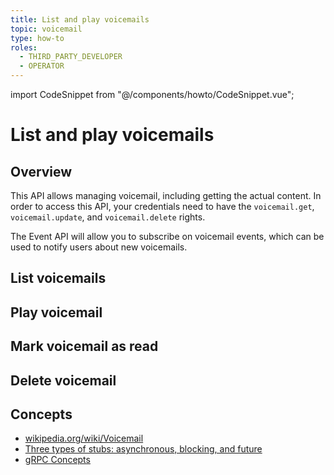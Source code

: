 ```yaml
---
title: List and play voicemails
topic: voicemail
type: how-to
roles:
  - THIRD_PARTY_DEVELOPER
  - OPERATOR
---
```

import CodeSnippet from "@/components/howto/CodeSnippet.vue";

# List and play voicemails

## Overview
This API allows managing voicemail, including getting the actual content. In order to access this API,
your credentials need to have the `voicemail.get`, `voicemail.update`, and `voicemail.delete` rights.

The Event API will allow you to subscribe on voicemail events, which can be used to notify users about new voicemails.

<DemoConfigurer />

## List voicemails
<CodeSnippet
  grpcurlOperator="https://github.com/working-group-two/docs.wgtwo.com/blob/master/examples/grpcurl/operator/voicemail/list-voicemail.sh"
  grpcurlThirdpartydev="https://github.com/working-group-two/docs.wgtwo.com/blob/master/examples/grpcurl/thirdpartydev/voicemail/list-voicemail.sh"
  :kotlinDeps="['events-grpc', 'utils-grpc']"
  kotlinOperator="https://github.com/working-group-two/docs.wgtwo.com/blob/master/examples/kotlin/operator/voicemail/src/main/kotlin/ListVoicemail.kt"
  kotlinThirdpartydev="https://github.com/working-group-two/docs.wgtwo.com/blob/master/examples/kotlin/thirdpartydev/voicemail/src/main/kotlin/ListVoicemail.kt"
  />

## Play voicemail
<CodeSnippet
  grpcurlOperator="https://github.com/working-group-two/docs.wgtwo.com/blob/master/examples/grpcurl/operator/voicemail/play-voicemail.sh"
  grpcurlThirdpartydev="https://github.com/working-group-two/docs.wgtwo.com/blob/master/examples/grpcurl/thirdpartydev/voicemail/play-voicemail.sh"
  :kotlinDeps="['events-grpc', 'utils-grpc']"
  kotlinOperator="https://github.com/working-group-two/docs.wgtwo.com/blob/master/examples/kotlin/operator/voicemail/src/main/kotlin/PlayVoicemail.kt"
  kotlinThirdpartydev="https://github.com/working-group-two/docs.wgtwo.com/blob/master/examples/kotlin/thirdpartydev/voicemail/src/main/kotlin/PlayVoicemail.kt"
  />


## Mark voicemail as read
<CodeSnippet
  grpcurlOperator="https://github.com/working-group-two/docs.wgtwo.com/blob/master/examples/grpcurl/operator/voicemail/mark-voicemail-as-read.sh"
  grpcurlThirdpartydev="https://github.com/working-group-two/docs.wgtwo.com/blob/master/examples/grpcurl/thirdpartydev/voicemail/mark-voicemail-as-read.sh"
  :kotlinDeps="['events-grpc', 'utils-grpc']"
  kotlinOperator="https://github.com/working-group-two/docs.wgtwo.com/blob/master/examples/kotlin/operator/voicemail/src/main/kotlin/MarkVoicemailAsRead.kt"
  kotlinThirdpartydev="https://github.com/working-group-two/docs.wgtwo.com/blob/master/examples/kotlin/thirdpartydev/voicemail/src/main/kotlin/MarkVoicemailAsRead.kt"
  />

## Delete voicemail
<CodeSnippet
  grpcurlOperator="https://github.com/working-group-two/docs.wgtwo.com/blob/master/examples/grpcurl/operator/voicemail/delete-voicemail.sh"
  grpcurlThirdpartydev="https://github.com/working-group-two/docs.wgtwo.com/blob/master/examples/grpcurl/thirdpartydev/voicemail/delete-voicemail.sh"
  :kotlinDeps="['events-grpc', 'utils-grpc']"
  kotlinOperator="https://github.com/working-group-two/docs.wgtwo.com/blob/master/examples/kotlin/operator/voicemail/src/main/kotlin/DeleteVoicemail.kt"
  kotlinThirdpartydev="https://github.com/working-group-two/docs.wgtwo.com/blob/master/examples/kotlin/thirdpartydev/voicemail/src/main/kotlin/DeleteVoicemail.kt"
  />

## Concepts
* [wikipedia.org/wiki/Voicemail](https://en.wikipedia.org/wiki/Voicemail)
* [Three types of stubs: asynchronous, blocking, and future](https://grpc.io/docs/reference/java/generated-code/)
* [gRPC Concepts](https://grpc.io/docs/guides/concepts/)
